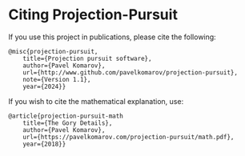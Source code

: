 # Citing Projection-Pursuit

If you use this project in publications, please cite the following:

	@misc{projection-pursuit,
		title={Projection pursuit software}, 
		author={Pavel Komarov}, 
		url={http://www.github.com/pavelkomarov/projection-pursuit}, 
		note={Version 1.1},
		year={2024}}

If you wish to cite the mathematical explanation, use:

	@article{projection-pursuit-math
		title={The Gory Details},
		author={Pavel Komarov},
		url={https://pavelkomarov.com/projection-pursuit/math.pdf},
		year={2018}}
